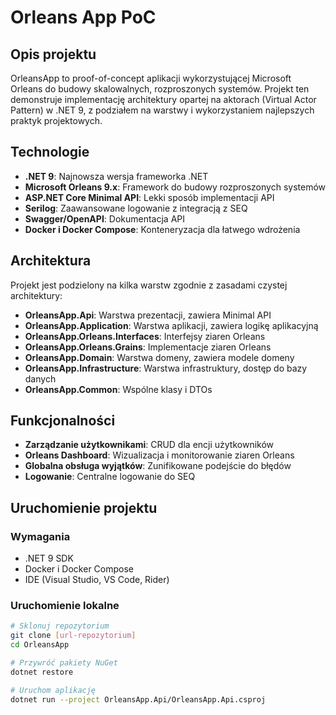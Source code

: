 # Orleans App PoC

## Opis projektu

OrleansApp to proof-of-concept aplikacji wykorzystującej Microsoft Orleans do budowy skalowalnych, rozproszonych systemów. Projekt ten demonstruje implementację architektury opartej na aktorach (Virtual Actor Pattern) w .NET 9, z podziałem na warstwy i wykorzystaniem najlepszych praktyk projektowych.

## Technologie

- **.NET 9**: Najnowsza wersja frameworka .NET
- **Microsoft Orleans 9.x**: Framework do budowy rozproszonych systemów
- **ASP.NET Core Minimal API**: Lekki sposób implementacji API
- **Serilog**: Zaawansowane logowanie z integracją z SEQ
- **Swagger/OpenAPI**: Dokumentacja API
- **Docker i Docker Compose**: Konteneryzacja dla łatwego wdrożenia

## Architektura

Projekt jest podzielony na kilka warstw zgodnie z zasadami czystej architektury:

- **OrleansApp.Api**: Warstwa prezentacji, zawiera Minimal API
- **OrleansApp.Application**: Warstwa aplikacji, zawiera logikę aplikacyjną
- **OrleansApp.Orleans.Interfaces**: Interfejsy ziaren Orleans
- **OrleansApp.Orleans.Grains**: Implementacje ziaren Orleans
- **OrleansApp.Domain**: Warstwa domeny, zawiera modele domeny
- **OrleansApp.Infrastructure**: Warstwa infrastruktury, dostęp do bazy danych
- **OrleansApp.Common**: Wspólne klasy i DTOs

## Funkcjonalności

- **Zarządzanie użytkownikami**: CRUD dla encji użytkowników
- **Orleans Dashboard**: Wizualizacja i monitorowanie ziaren Orleans
- **Globalna obsługa wyjątków**: Zunifikowane podejście do błędów
- **Logowanie**: Centralne logowanie do SEQ

## Uruchomienie projektu

### Wymagania

- .NET 9 SDK
- Docker i Docker Compose
- IDE (Visual Studio, VS Code, Rider)

### Uruchomienie lokalne

```bash
# Sklonuj repozytorium
git clone [url-repozytorium]
cd OrleansApp

# Przywróć pakiety NuGet
dotnet restore

# Uruchom aplikację
dotnet run --project OrleansApp.Api/OrleansApp.Api.csproj
